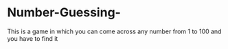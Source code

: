 # Number-Guessing-
This is a game in which you can come across any number from 1 to 100 and you have to find it
